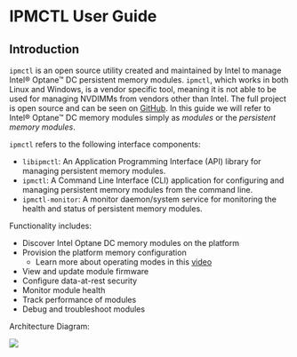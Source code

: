 # IPMCTL User Guide

## Introduction

`ipmctl` is an open source utility created and maintained by Intel to manage Intel® Optane™ DC persistent memory modules. `ipmctl`, which works in both Linux and Windows, is a vendor specific tool, meaning it is not able to be used for managing NVDIMMs from vendors other than Intel. The full project is open source and can be seen on [GitHub](https://github.com/intel/ipmctl). In this guide we will refer to Intel® Optane™ DC memory modules simply as _modules_ or the _persistent memory modules_.

`ipmctl` refers to the following interface components:

* `libipmctl`: An Application Programming Interface \(API\) library for managing persistent memory modules.
* `ipmctl`: A Command Line Interface \(CLI\) application for configuring and managing persistent memory modules from the command line.
* `ipmctl-monitor`: A monitor daemon/system service for monitoring the health and status of persistent memory modules.

Functionality includes:

* Discover Intel Optane DC memory modules on the platform
* Provision the platform memory configuration
  * Learn more about operating modes in this [video](link)
* View and update module firmware
* Configure data-at-rest security
* Monitor module health
* Track performance of modules
* Debug and troubleshoot modules

Architecture Diagram: 

![](../.gitbook/assets/capture.PNG)

